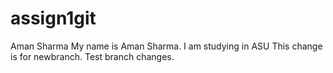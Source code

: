 # assign1git
Aman Sharma
My name is Aman Sharma.
I am studying in ASU
This change is for newbranch.
Test branch changes.


